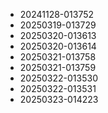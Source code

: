 * 20241128-013752
* 20250319-013729
* 20250320-013613
* 20250320-013614
* 20250321-013758
* 20250321-013759
* 20250322-013530
* 20250322-013531
* 20250323-014223
